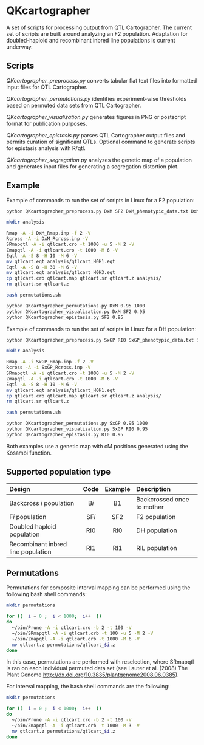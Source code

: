 # QKcartographer
A set of scripts for processing output from QTL Cartographer. The current set of scripts are built around analyzing an F2 population. Adaptation for doubled-haploid and recombinant inbred line populations is current underway.

## Scripts
<i>QKcartographer_preprocess.py</i> converts tabular flat text files into formatted input files for QTL Cartographer.

<i>QKcartographer_permutations.py</i> identifies experiment-wise thresholds based on permuted data sets from QTL Cartographer.

<i>QKcartographer_visualization.py</i> generates figures in PNG or postscript format for publication purposes.

<i>QKcartographer_epistasis.py</i> parses QTL Cartographer output files and permits curation of significant QTLs. Optional command to generate scripts for epistasis analysis with R/qtl.

<i>QKcartographer_segregation.py</i> analyzes the genetic map of a population and generates input files for generating a segregation distortion plot.

## Example
Example of commands to run the set of scripts in Linux for a F2 population:
```bash
python QKcartographer_preprocess.py DxM SF2 DxM_phenotypic_data.txt DxM_genetic_map.txt

mkdir analysis

Rmap -A -i DxM_Rmap.inp -f 2 -V
Rcross -A -i DxM_Rcross.inp -V
SRmapqtl -A -i qtlcart.cro -t 1000 -u 5 -M 2 -V
Zmapqtl -A -i qtlcart.cro -t 1000 -M 6 -V
Eqtl -A -S 8 -H 10 -M 6 -V
mv qtlcart.eqt analysis/qtlcart_H0H1.eqt
Eqtl -A -S 8 -H 30 -M 6 -V
mv qtlcart.eqt analysis/qtlcart_H0H3.eqt
cp qtlcart.cro qtlcart.map qtlcart.sr qtlcart.z analysis/
rm qtlcart.sr qtlcart.z

bash permutations.sh

python QKcartographer_permutations.py DxM 0.95 1000
python QKcartographer_visualization.py DxM SF2 0.95
python QKcartographer_epistasis.py SF2 0.95
```

Example of commands to run the set of scripts in Linux for a DH population:
```bash
python QKcartographer_preprocess.py SxGP RI0 SxGP_phenotypic_data.txt SxGP_genetic_map.txt

mkdir analysis

Rmap -A -i SxGP_Rmap.inp -f 2 -V
Rcross -A -i SxGP_Rcross.inp -V
SRmapqtl -A -i qtlcart.cro -t 1000 -u 5 -M 2 -V
Zmapqtl -A -i qtlcart.cro -t 1000 -M 6 -V
Eqtl -A -S 8 -H 10 -M 6 -V
mv qtlcart.eqt analysis/qtlcart_H0H1.eqt
cp qtlcart.cro qtlcart.map qtlcart.sr qtlcart.z analysis/
rm qtlcart.sr qtlcart.z

bash permutations.sh

python QKcartographer_permutations.py SxGP 0.95 1000
python QKcartographer_visualization.py SxGP RI0 0.95
python QKcartographer_epistasis.py RI0 0.95
```
Both examples use a genetic map with cM positions generated using the Kosambi function.

## Supported population type
|Design                            |Code      |Example|Description               |
|:---------------------------------|:--------:|:-----:|:-------------------------|
|Backcross <i>i</i> population     |B<i>i</i> |B1     |Backcrossed once to mother|
|F<i>i</i> population              |SF<i>i</i>|SF2    |F2 population             |
|Doubled haploid population        |RI0       |RI0    |DH population             |
|Recombinant inbred line population|RI1       |RI1    |RIL population            |

## Permutations
Permutations for composite interval mapping can be performed using the following bash shell commands:

```bash
mkdir permutations

for ((  i = 0 ;  i < 1000;  i++  ))
do
  ~/bin/Prune -A -i qtlcart.cro -b 2 -t 100 -V
  ~/bin/SRmapqtl -A -i qtlcart.crb -t 100 -u 5 -M 2 -V
  ~/bin/Zmapqtl -A -i qtlcart.crb -t 1000 -M 6 -V
  mv qtlcart.z permutations/qtlcart_$i.z
done
```

In this case, permutations are performed with reselection, where SRmapqtl is ran on each individual permuted data set (see Lauter et al. (2008) The Plant Genome http://dx.doi.org/10.3835/plantgenome2008.06.0385).

For interval mapping, the bash shell commands are the following:

```bash
mkdir permutations

for ((  i = 0 ;  i < 1000;  i++  ))
do
  ~/bin/Prune -A -i qtlcart.cro -b 2 -t 100 -V
  ~/bin/Zmapqtl -A -i qtlcart.crb -t 1000 -M 3 -V
  mv qtlcart.z permutations/qtlcart_$i.z
done
```
